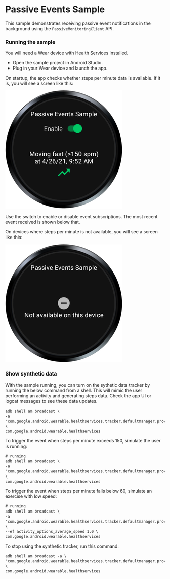 # Passive Events Sample

This sample demonstrates receiving passive event notifications in the background using the
`PassiveMonitoringClient` API.

### Running the sample

You will need a Wear device with Health Services installed.

- Open the sample project in Android Studio.
- Plug in your Wear device and launch the app.

On startup, the app checks whether steps per minute data is available. If it is, you will see a
screen like this:

![steps per minute available screenshot](screenshots/whs_passive_events_fast.png)

Use the switch to enable or disable event subscriptions. The most recent event received is shown
below that.

On devices where steps per minute is not available, you will see a screen like this:

![steps per minute unavailable screenshot](screenshots/whs_passive_events_not_available.png)

### Show synthetic data

With the sample running, you can turn on the sythetic data tracker by running the below command from
a shell. This will mimic the user performing an activity and generating steps data. Check the app UI
or logcat messages to see these data updates.

```shell
adb shell am broadcast \
-a "com.google.android.wearable.healthservices.tracker.defaultmanager.providers.synthetic.USE_SYNTHETIC_TRACKER" \
com.google.android.wearable.healthservices
```

To trigger the event when steps per minute exceeds 150, simulate the user is running:
```shell
# running
adb shell am broadcast \
-a "com.google.android.wearable.healthservices.tracker.defaultmanager.providers.synthetic.user.START_RUNNING" \
com.google.android.wearable.healthservices
```

To trigger the event when steps per minute falls below 60, simulate an exercise with low speed:
```shell
# running
adb shell am broadcast \
-a "com.google.android.wearable.healthservices.tracker.defaultmanager.providers.synthetic.user.START_EXERCISE" \
--ef activity_options_average_speed 1.0 \
com.google.android.wearable.healthservices
```

To stop using the synthetic tracker, run this command:
```shell
adb shell am broadcast -a \
"com.google.android.wearable.healthservices.tracker.defaultmanager.providers.synthetic.USE_SENSORS_TRACKER" \
com.google.android.wearable.healthservices
```
